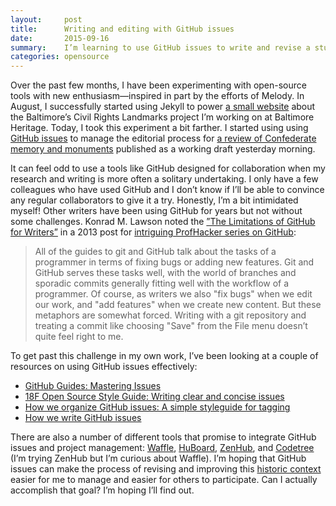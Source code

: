 ```yaml
---
layout:     post
title:      Writing and editing with GitHub issues
date:       2015-09-16
summary:    I’m learning to use GitHub issues to write and revise a study of Baltimore’s Confederate monuments.
categories: opensource
---
```


Over the past few months, I have been experimenting with open-source tools with new enthusiasm—inspired in part by the efforts of Melody. In August, I successfully started using Jekyll to power [a small website][1] about the Baltimore’s Civil Rights Landmarks project I’m working on at Baltimore Heritage. Today, I took this experiment a bit farther. I started using using [GitHub issues][2] to manage the editorial process for [a review of Confederate memory and monuments][3] published as a working draft yesterday morning.

It can feel odd to use a tools like GitHub designed for collaboration when my research and writing is more often a solitary undertaking. I only have a few colleagues who have used GitHub and I don’t know if I’ll be able to convince any regular collaborators to give it a try. Honestly, I’m a bit intimidated myself! Other writers have been using GitHub for years but not without some challenges. Konrad M. Lawson noted the [”The Limitations of GitHub for Writers”][4] in a 2013 post for [intriguing ProfHacker series on GitHub][5]: 

> All of the guides to git and GitHub talk about the tasks of a programmer in terms of fixing bugs or adding new features. Git and GitHub serves these tasks well, with the world of branches and sporadic commits generally fitting well with the workflow of a programmer. Of course, as writers we also "fix bugs" when we edit our work, and "add features" when we create new content. But these metaphors are somewhat forced. Writing with a git repository and treating a commit like choosing "Save" from the File menu doesn’t quite feel right to me.

To get past this challenge in my own work, I’ve been looking at a couple of resources on using GitHub issues effectively:

- [GitHub Guides: Mastering Issues][6]
- [18F Open Source Style Guide: Writing clear and concise issues][7]
- [How we organize GitHub issues: A simple styleguide for tagging][8]
- [How we write GitHub issues][9]

There are also a number of different tools that promise to integrate GitHub issues and project management: [Waffle][10], [HuBoard][11], [ZenHub][12], and [Codetree][13] (I’m trying ZenHub but I’m curious about Waffle). I’m hoping that GitHub issues can make the process of revising and improving this [historic context][14] easier for me to manage and easier for others to participate. Can I actually accomplish that goal? I’m hoping I’ll find out.

[1]:	http://baltimoreheritage.github.io/baltimore-civil-rights-heritage/
[2]:	https://github.com/baltimoreheritage/baltimore-civil-rights-heritage/issues
[3]:	http://baltimoreheritage.github.io/baltimore-civil-rights-heritage/confederate-memory/
[4]:	http://chronicle.com/blogs/profhacker/the-limitations-of-github-for-writers/48299
[5]:	http://chronicle.com/blogs/profhacker/tag/github101
[6]:	https://guides.github.com/features/issues/
[7]:	https://pages.18f.gov/open-source-guide/writing-clear-and-concise-issues/
[8]:	https://robinpowered.com/blog/best-practice-system-for-organizing-and-tagging-github-issues/
[9]:	https://wiredcraft.com/blog/how-we-write-our-github-issues/
[10]:	https://waffle.io/
[11]:	https://huboard.com
[12]:	https://www.zenhub.io/
[13]:	https://codetree.com/
[14]:	http://baltimoreheritage.github.io/baltimore-civil-rights-heritage/confederate-memory/